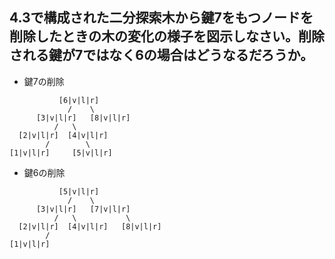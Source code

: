 ## 4.3で構成された二分探索木から鍵7をもつノードを削除したときの木の変化の様子を図示しなさい。削除される鍵が7ではなく6の場合はどうなるだろうか。
- 鍵7の削除
```
           [6|v|l|r]
             /    \
      [3|v|l|r]   [8|v|l|r]
          /   \
  [2|v|l|r]  [4|v|l|r]
        /        \
[1|v|l|r]     [5|v|l|r]
```

- 鍵6の削除
```
           [5|v|l|r]
             /    \
      [3|v|l|r]   [7|v|l|r]
          /   \           \
  [2|v|l|r]  [4|v|l|r]   [8|v|l|r]
        /
[1|v|l|r]
```
